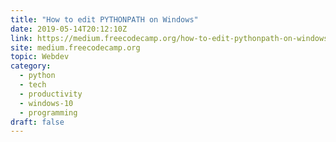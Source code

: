 ```yaml
---
title: "How to edit PYTHONPATH on Windows"
date: 2019-05-14T20:12:10Z
link: https://medium.freecodecamp.org/how-to-edit-pythonpath-on-windows-eafd19840d44?source=rss----336d898217ee---4&utm_medium=RSS&utm_source=hune
site: medium.freecodecamp.org
topic: Webdev
category:
  - python
  - tech
  - productivity
  - windows-10
  - programming
draft: false
---
```

